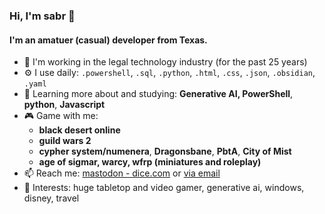 ### Hi, I'm sabr 👋


#### I'm an amatuer (casual) developer from Texas.

- 🏢 I'm working in the legal technology industry (for the past 25 years)
- ⚙️ I use daily: `.powershell`, `.sql`, `.python`, `.html`, `.css`, `.json`, `.obsidian`, `.yaml`
- 🌱 Learning more about and studying: **Generative AI, PowerShell**, **python**, **Javascript**
- 🎮 Game with me:
  -   **black desert online**
  -   **guild wars 2**
  -   **cypher system/numenera**, **Dragonsbane**, **PbtA**, **City of Mist**
  -   **age of sigmar, warcy, wfrp (miniatures and roleplay)**
- 📫 Reach me: [mastodon - dice.com](https://dice.camp/@sabr) or [via email](mailto:contact@sabr.one)
- 💜 Interests: huge tabletop and video gamer, generative ai, windows, disney, travel
